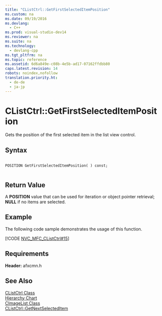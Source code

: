 ```yaml
---
title: "CListCtrl::GetFirstSelectedItemPosition"
ms.custom: na
ms.date: 09/19/2016
ms.devlang: 
  - C++
ms.prod: visual-studio-dev14
ms.reviewer: na
ms.suite: na
ms.technology: 
  - devlang-cpp
ms.tgt_pltfrm: na
ms.topic: reference
ms.assetid: 6d6a849e-c08b-4e5b-ad17-07162ffdbb80
caps.latest.revision: 14
robots: noindex,nofollow
translation.priority.ht: 
  - de-de
  - ja-jp
---
```

# CListCtrl::GetFirstSelectedItemPosition
Gets the position of the first selected item in the list view control.  
  
## Syntax  
  
```  
  
POSITION GetFirstSelectedItemPosition( ) const;  
  
```  
  
## Return Value  
 A **POSITION** value that can be used for iteration or object pointer retrieval; **NULL** if no items are selected.  
  
## Example  
 The following code sample demonstrates the usage of this function.  
  
 [!CODE [NVC_MFC_CListCtrl#15](../CodeSnippet/VS_Snippets_Cpp/NVC_MFC_CListCtrl#15)]  
  
## Requirements  
 **Header:** afxcmn.h  
  
## See Also  
 [CListCtrl Class](../vs140/CListCtrl-Class.md)   
 [Hierarchy Chart](../vs140/Hierarchy-Chart.md)   
 [CImageList Class](../vs140/CImageList-Class.md)   
 [CListCtrl::GetNextSelectedItem](../vs140/CListCtrl--GetNextSelectedItem.md)